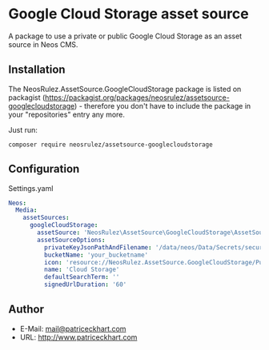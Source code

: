 # Google Cloud Storage asset source

A package to use a private or public Google Cloud Storage as an asset source in Neos CMS.


## Installation

The NeosRulez.AssetSource.GoogleCloudStorage package is listed on packagist (https://packagist.org/packages/neosrulez/assetsource-googlecloudstorage) - therefore you don't have to include the package in your "repositories" entry any more.

Just run:

```
composer require neosrulez/assetsource-googlecloudstorage
```

## Configuration
Settings.yaml
```yaml
Neos:
  Media:
    assetSources:
      googleCloudStorage:
        assetSource: 'NeosRulez\AssetSource\GoogleCloudStorage\AssetSource\GoogleCloudStorageAssetSource'
        assetSourceOptions:
          privateKeyJsonPathAndFilename: '/data/neos/Data/Secrets/secure-project-135623-6b390b76f8bb.json'
          bucketName: 'your_bucketname'
          icon: 'resource://NeosRulez.AssetSource.GoogleCloudStorage/Public/GoogleG.svg'
          name: 'Cloud Storage'
          defaultSearchTerm: ''
          signedUrlDuration: '60'
```

## Author

* E-Mail: mail@patriceckhart.com
* URL: http://www.patriceckhart.com
